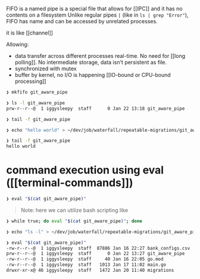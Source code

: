 FIFO is a named pipe is a special file that allows for [[IPC]] and it has no contents on a filesystem
Unlike regular pipes `|` (like in `ls | grep "Error"`), FIFO has name and can be accessed by unrelated processes.

it is like [[channel]]

Allowing:
- data transfer across different processes real-time. No need for [[long polling]]. No intermediate storage, data isn't persistent as file.
- synchronized with mutex
- buffer by kernel, no I/O is happening [[IO-bound or CPU-bound processing]]


```zsh
❯ mkfifo git_aware_pipe
```

```zsh
❯ ls -l git_aware_pipe
prw-r--r--@  1 iggysleepy  staff      0 Jan 22 13:18 git_aware_pipe
```

```zsh
❯ tail -f git_aware_pipe
```

```zsh
❯ echo "hello world" > ~/dev/job/waterfall/repeatable-migrations/git_aware_pipe
```

```zsh
❯ tail -f git_aware_pipe
hello world
```


# command execution using eval ([[terminal-commands]])

```zsh
❯ eval "$(cat git_aware_pipe)"
```
>Note: here we can utilize bash scripting like
```zsh
❯ while true; do eval "$(cat git_aware_pipe)"; done
```


```zsh
❯ echo "ls -l" > ~/dev/job/waterfall/repeatable-migrations/git_aware_pipe
```

```zsh
❯ eval "$(cat git_aware_pipe)"
-rw-r--r--@  1 iggysleepy  staff  87886 Jan 16 22:27 bank_configs.csv
prw-r--r--@  1 iggysleepy  staff      0 Jan 22 13:27 git_aware_pipe
-rw-r--r--@  1 iggysleepy  staff     40 Jan 16 22:05 go.mod
-rw-r--r--@  1 iggysleepy  staff   1013 Jan 17 11:02 main.go
drwxr-xr-x@ 46 iggysleepy  staff   1472 Jan 20 11:40 migrations

```

